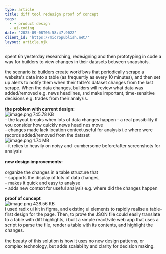 ```yaml
---
type: article
title: diff tool redesign proof of concept
tags:
  - - product design
  - ai-coding
date: '2025-09-08T06:58:47.902Z'
client_id: 'https://micropublish.net/'
layout: article.njk
---
```

<div>spent 6h yesterday researching, redesigning and then prototyping in code a way for builders to view changes in their datasets between snapshots. <br><br>the scenario is: builders create workflows that periodically scrape a website's data into a table (as frequently as every 10 minutes), and then set up alerts to notify them when their table's dataset changes from the last scrape. When the data changes, builders will review what data was added/removed e.g. news headlines, and make important, time-sensitive decisions e.g. trades from their analysis.<br><br><strong>the problem with current design:<br></strong><img src="https://blog.jamesandrewscoulter.com/images/1757314127_RackMultipart20250908-116-4ra1ef.png" alt="image.png 745.78 KB"><br>- the layout breaks when lots of data changes happen - a real possibility if you consider how quickly news headlines move<br>- changes made lack location context useful for analysis i.e where were records added/removed from the dataset<br><img src="https://blog.jamesandrewscoulter.com/images/1757314162_RackMultipart20250908-116-ocp2x2.png" alt="image.png 1.74 MB"><br>- it relies to heavily on noisy and&nbsp; cumbersome before/after screenshots for analysis<br><br><strong>new design improvements:<br></strong><br>organize the changes in a table structure that <br>- supports the display of lots of data changes, <br>- makes it quick and easy to analyse<br>- adds new context for useful analysis e.g. where did the changes happen<br><br><strong>proof of concept<br></strong><img src="https://blog.jamesandrewscoulter.com/images/1757314515_RackMultipart20250908-116-qs9165.png" alt="image.png 428.56 KB"><strong><br></strong>i used radix ui kit in figma, and existing ui elements to rapidly realise a table-first design for the page. Then, to prove the JSON file could easily translate to a table with diff highlights, i built a simple react/vite web app that uses a script to parse the file, render a table with its contents, and highlight the changes.&nbsp;<br><br>the beauty of this solution is how it uses no new design patterns, or complex technology, but adds scalability and clarity for decision making.</div>
